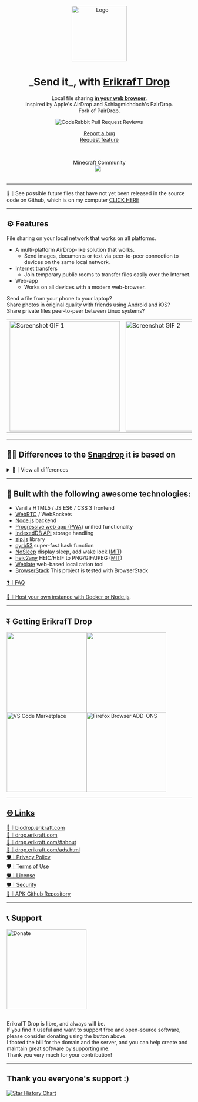 <div align="center">
  <a href="https://github.com/erikraft/Drop">
    <img src="https://biodrop.erikraft.com/images/Logo.png" alt="Logo" width="150" height="150">
  </a>

  <h1>_Send it_, with <a href="https://drop.erikraft.com/">ErikrafT Drop</a></h1>

  <p>
    Local file sharing <a href="https://drop.erikraft.com/"><strong>in your web browser</strong></a>.<br>
    Inspired by Apple's AirDrop and Schlagmichdoch's PairDrop.<br>
    Fork of PairDrop.
  </p>

  <p>
    <img src="https://img.shields.io/coderabbit/prs/github/erikraft/Drop?utm_source=oss&utm_medium=github&utm_campaign=erikraft%2FDrop&labelColor=171717&color=FF570A&link=https%3A%2F%2Fcoderabbit.ai&label=CodeRabbit+Reviews" alt="CodeRabbit Pull Request Reviews">
  </p>

  <p>
    <a href="https://github.com/erikraft/Drop/issues">Report a bug</a><br />
    <a href="https://github.com/erikraft/Drop/issues">Request feature</a>
  </p>
</div>

<br>

<p align="center">
 	  Minecraft Community<br>
 	  <a href="https://discord.gg/8ErMwRy4aj"><img src="https://img.shields.io/discord/1121464803941171270?label=discord&style=flat-square&color=5a66f6"></a>
	  &nbsp;
<br>
<br>
<!-- <br>
ErikrafT Drop Community on Discord
<br>
<img src="https://img.shields.io/badge/Coming%20Soon-5a66f6?style=flat-square&logoColor=white"> -->

</p>

---

🔮｜See possible future files that have not yet been released in the source code on Github, which is on my computer [CLICK HERE](https://mega.nz/folder/kgJj2DTQ#uov-pmvrn3ebMdQkLvtdPQ) 

---

## ⚙️ Features
File sharing on your local network that works on all platforms.

- A multi-platform AirDrop-like solution that works.
  - Send images, documents or text via peer-to-peer connection to devices on the same local network.
- Internet transfers
  - Join temporary public rooms to transfer files easily over the Internet.
- Web-app 
  - Works on all devices with a modern web-browser.
 
Send a file from your phone to your laptop?
<br>Share photos in original quality with friends using Android and iOS?
<br>Share private files peer-to-peer between Linux systems?

<table>
  <tr>
    <td><img src="docs/erikraft-drop_screenshot_mobile1.gif" alt="Screenshot GIF 1" width="300"/></td>
    <td><img src="docs/erikraft-drop_screenshot_mobile2.gif" alt="Screenshot GIF 2" width="300"/></td>
  </tr>
</table>

---

## 🎨🔀 Differences to the [Snapdrop](https://github.com/RobinLinus/snapdrop) it is based on
<details><summary>👀｜View all differences</summary>

### 📶 Paired Devices and Public Rooms — Internet Transfer
* Transfer files over the Internet between paired devices or by entering temporary public rooms.
* Connect to devices in complex network environments (public Wi-Fi, company network, iCloud Private Relay, VPN, etc.).
* Connect to devices on your mobile hotspot.
* Devices outside of your local network that are behind a NAT are auto-connected via the ErikrafT Drop TURN server.
* Devices from the local network, in the same public room, or previously paired are shown.

#### 🔐 Persistent Device Pairing

Always connect to known devices

* Pair devices via a 6-digit code or a QR-Code.
* Paired devices always find each other via shared secrets independently of their local network. 
* Pairing is persistent. You find your devices even after reopening ErikrafT Drop.
* You can edit and unpair devices easily.

#### 🌎 Temporary Public Rooms

Connect to others in complex network situations, or over the Internet.

* Enter a public room via a 5-letter code or a QR-code.
* Enter a public room to temporarily connect to devices outside your local network.
* All devices in the same public room see each other.
* Public rooms are temporary. Closing ErikrafT Drop  leaves all rooms.

### ✨ [Improved UI for Sending/Receiving Files](https://github.com/RobinLinus/snapdrop/issues/560)
* Files are transferred after a request is accepted. Files are auto-downloaded upon completing a transfer, if possible.
* Multiple files are downloaded as a ZIP file
* Download, share or save to gallery via the "Share" menu on Android and iOS.
* Multiple files are transferred at once with an overall progress indicator.

### 💬 Send Files or Text Directly From Share Menu, Context Menu or CLI
* [Send files directly from context menu on Ubuntu (using Nautilus)](docs/how-to.md#send-multiple-files-and-directories-directly-from-context-menu-on-ubuntu-using-nautilus)
* [Send files directly from the context menu on Windows](docs/how-to.md#send-files-directly-from-context-menu-on-windows)
* [Send directly from the "Share" menu on iOS](docs/how-to.md#send-directly-from-share-menu-on-ios)
* [Send directly from the "Share" menu on Android](docs/how-to.md#send-directly-from-share-menu-on-android)
* [Send directly via the command-line interface](docs/how-to.md#send-directly-via-command-line-interface)

### 🌱 Other Changes
* Change your display name to easily differentiate your devices.
* [Paste files/text and choose the recipient afterwards ](https://github.com/RobinLinus/snapdrop/pull/534)
* [Prevent devices from sleeping on file transfer](https://github.com/RobinLinus/snapdrop/pull/413)
* Warn user before ErikrafT Drop is closed on file transfer
* Open ErikrafT Drop on multiple tabs simultaneously (Thanks [@willstott101](https://github.com/willstott101))
* [Video and audio preview](https://github.com/RobinLinus/snapdrop/pull/455) (Thanks [@victorwads](https://github.com/victorwads))
* Switch theme back to auto/system after dark or light mode is on
* Node-only implementation (Thanks [@Bellisario](https://github.com/Bellisario))
* Auto-restart on error (Thanks [@KaKi87](https://github.com/KaKi87))
* Lots of stability fixes (Thanks [@MWY001](https://github.com/MWY001) [@skiby7](https://github.com/skiby7) and [@willstott101](https://github.com/willstott101))
* To host ErikrafT Drop on your local network (e.g. on Raspberry Pi): [All peers connected with private IPs are discoverable by each other](https://github.com/RobinLinus/snapdrop/pull/558)
* When hosting ErikrafT Drop yourself, you can [set your own STUN/TURN servers](docs/host-your-own.md#specify-stunturn-servers)
* Translations.

</details>

---

## 🔨 Built with the following awesome technologies:
* Vanilla HTML5 / JS ES6 / CSS 3 frontend
* [WebRTC](http://webrtc.org/) / WebSockets
* [Node.js](https://nodejs.org/en/) backend
* [Progressive web app (PWA)](https://en.wikipedia.org/wiki/Progressive_web_app) unified functionality
* [IndexedDB API](https://developer.mozilla.org/en-US/docs/Web/API/IndexedDB_API) storage handling
* [zip.js](https://gildas-lormeau.github.io/zip.js/) library
* [cyrb53](https://github.com/bryc/code/blob/master/jshash/experimental/cyrb53.js) super-fast hash function
* [NoSleep](https://github.com/richtr/NoSleep.js) display sleep, add wake lock ([MIT](licenses/MIT-NoSleep))
* [heic2any](https://github.com/alexcorvi/heic2any) HEIC/HEIF to PNG/GIF/JPEG ([MIT](licenses/MIT-heic2any))
* [Weblate](https://weblate.org/) web-based localization tool
* [BrowserStack](https://www.browserstack.com/) This project is tested with BrowserStack

[❓｜FAQ](docs/faq.md)

[📡｜Host your own instance with Docker or Node.js](docs/host-your-own.md).

---

## ⏬ Getting ErikrafT Drop

<a href="https://drop.erikraft.com/" target="_blank"><img src="https://i.imgur.com/9uq39iu.png" width="217"/></a><a href="https://github.com/erikraft/App-Drop-Apk/raw/main/ErikrafT%20Drop.apk" target="_blank"><img src="https://i.imgur.com/nxlokSi.png" width="217"/></a><a href="https://marketplace.visualstudio.com/items?itemName=ErikrafT.erikraft-drop" target="_blank"><img src="https://i.imgur.com/fBWr0lN.png" width="217" alt="VS Code Marketplace"/><a href="https://addons.mozilla.org/pt-BR/firefox/addon/erikraft-drop/" target="_blank"><img src="https://i.imgur.com/2MubKYT.png" width="217" alt="Firefox Browser ADD-ONS"/>

---

## 🌐 Links

[🔗｜biodrop.erikraft.com](https://biodrop.erikraft.com/)
<br />
[🔗｜drop.erikraft.com](https://drop.erikraft.com/)
<br />
[🔗｜drop.erikraft.com/#about](https://drop.erikraft.com/#about)
<br />
[🔗｜drop.erikraft.com/ads.html](https://drop.erikraft.com/ads.html)
<br />
[🛡️｜Privacy Policy](https://drop.erikraft.com/privacy-policy.html)
<br />
[🛡️｜Terms of Use](https://drop.erikraft.com/terms-of-use.html)
<br />
[🛡️｜License](https://github.com/erikraft/Drop/blob/master/LICENSE)
<br />
[🛡️｜Security](https://github.com/erikraft/Drop/blob/master/SECURITY.md)
<br />
[📲｜APK Github Repository](https://github.com/erikraft/App-Drop-Apk)
<br />

---

## 📞 Support
<a href="https://www.paypal.com/donate/?business=QKLABC97EXJSN&no_recurring=0&item_name=ErikrafT&currency_code=BRL" target="_blank">
<img src="https://i.imgur.com/51lm3n2.png" width="217" alt="Donate"/>
</a>
<br />
<br />

ErikrafT Drop is libre, and always will be. \
If you find it useful and want to support free and open-source software, please consider donating using the button above. \
I footed the bill for the domain and the server, and you can help create and maintain great software by supporting me. \
Thank you very much for your contribution!

---

## Thank you everyone's support :) 
[![Star History Chart](https://api.star-history.com/svg?repos=erikraft/Drop&type=Date)](https://star-history.com/#erikraft/Drop&Date)
